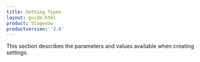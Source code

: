 ```yaml
---
title: Setting Types
layout: guide.html
product: Stagenow
productversion: '2.6'
---
```


This section describes the parameters and values available when creating settings. 













